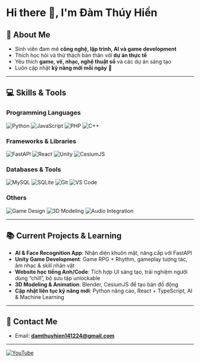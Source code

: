 # Hi there 👋, I'm Đàm Thúy Hiền 

## 🌱 About Me
- Sinh viên đam mê **công nghệ, lập trình, AI và game development**
- Thích học hỏi và thử thách bản thân với **dự án thực tế**
- Yêu thích **game, vẽ, nhạc, nghệ thuật số** và các dự án sáng tạo
- Luôn cập nhật **kỹ năng mới mỗi ngày** 🚀

---

## 💻 Skills & Tools

### Programming Languages
![Python](https://img.shields.io/badge/Python-3776AB?style=for-the-badge&logo=python&logoColor=white)
![JavaScript](https://img.shields.io/badge/JavaScript-F7DF1E?style=for-the-badge&logo=javascript&logoColor=black)
![PHP](https://img.shields.io/badge/PHP-777BB4?style=for-the-badge&logo=php&logoColor=white)
![C++](https://img.shields.io/badge/C++-00599C?style=for-the-badge&logo=c%2B%2B&logoColor=white)

### Frameworks & Libraries
![FastAPI](https://img.shields.io/badge/FastAPI-009688?style=for-the-badge&logo=fastapi&logoColor=white)
![React](https://img.shields.io/badge/React-61DAFB?style=for-the-badge&logo=react&logoColor=black)
![Unity](https://img.shields.io/badge/Unity-000000?style=for-the-badge&logo=unity&logoColor=white)
![CesiumJS](https://img.shields.io/badge/CesiumJS-FF0033?style=for-the-badge&logo=data:image/png;base64,iVBORw0KGgoAAAANSUhEUgAAABAAAAAQCAYAAAAf8/9hAAABJUlEQVR42mL8//8/AyWAVZyj//37/2Z2BxxJ0Q8/BXkEpcFf7j1A+Qp+M/EbjFzP8n/g2w2g7wH3x0gQ6bB+Yv/k0nKfAwD3wn4vXMR/d+mf/++cReAcowfA6gLvwH7LwHw3YCXf8n/CZ/2TgPw/j/o0ICsBfxv4xw3w3/9Y/5iMgfQmIGZgEx8P//vX3b+zG8RAfI/GfVfQ8AIcH+LxqYEMMDA8Mj4Hw//79/vxv4nFgwDRrGHpG7sb7gAAAABJRU5ErkJggg==)

### Databases & Tools
![MySQL](https://img.shields.io/badge/MySQL-4479A1?style=for-the-badge&logo=mysql&logoColor=white)
![SQLite](https://img.shields.io/badge/SQLite-003B57?style=for-the-badge&logo=sqlite&logoColor=white)
![Git](https://img.shields.io/badge/Git-F05032?style=for-the-badge&logo=git&logoColor=white)
![VS Code](https://img.shields.io/badge/VS%20Code-007ACC?style=for-the-badge&logo=visual-studio-code&logoColor=white)

### Others
![Game Design](https://img.shields.io/badge/Game_Design-FAB038?style=for-the-badge)
![3D Modeling](https://img.shields.io/badge/3D_Modeling-8A2BE2?style=for-the-badge)
![Audio Integration](https://img.shields.io/badge/Audio_Integration-FF69B4?style=for-the-badge)

---

## 📚 Current Projects & Learning
- **AI & Face Recognition App**: Nhận diện khuôn mặt, nâng cấp với FastAPI
- **Unity Game Development**: Game RPG + Rhythm, gameplay tương tác, âm nhạc & skill nhân vật
- **Website học tiếng Anh/Code**: Tích hợp UI sáng tạo, trải nghiệm người dùng “chill”, bộ sưu tập unlockable
- **3D Modeling & Animation**: Blender, CesiumJS để tạo bản đồ động
- **Cập nhật liên tục kỹ năng mới**: Python nâng cao, React + TypeScript, AI & Machine Learning

---


## 🔗 Contact Me
- Email: **damthuyhien141224@gmail.com**


---
[![YouTube](https://img.shields.io/badge/YouTube-FF0000?style=for-the-badge&logo=youtube&logoColor=white)](https://www.youtube.com/@ten-channel)

